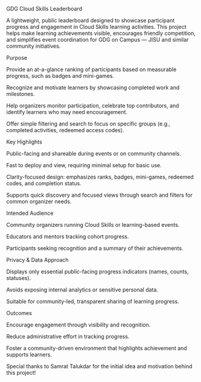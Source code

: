 GDG Cloud Skills Leaderboard

A lightweight, public leaderboard designed to showcase participant progress and engagement in Cloud Skills learning activities. This project helps make learning achievements visible, encourages friendly competition, and simplifies event coordination for GDG on Campus — JISU and similar community initiatives.

Purpose

Provide an at-a-glance ranking of participants based on measurable progress, such as badges and mini-games.

Recognize and motivate learners by showcasing completed work and milestones.

Help organizers monitor participation, celebrate top contributors, and identify learners who may need encouragement.

Offer simple filtering and search to focus on specific groups (e.g., completed activities, redeemed access codes).

Key Highlights

Public-facing and shareable during events or on community channels.

Fast to deploy and view, requiring minimal setup for basic use.

Clarity-focused design: emphasizes ranks, badges, mini-games, redeemed codes, and completion status.

Supports quick discovery and focused views through search and filters for common organizer needs.

Intended Audience

Community organizers running Cloud Skills or learning-based events.

Educators and mentors tracking cohort progress.

Participants seeking recognition and a summary of their achievements.

Privacy & Data Approach

Displays only essential public-facing progress indicators (names, counts, statuses).

Avoids exposing internal analytics or sensitive personal data.

Suitable for community-led, transparent sharing of learning progress.

Outcomes

Encourage engagement through visibility and recognition.

Reduce administrative effort in tracking progress.

Foster a community-driven environment that highlights achievement and supports learners.

Special thanks to Samrat Talukdar for the initial idea and motivation behind this project!
